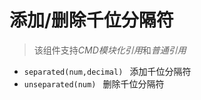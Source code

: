 # 添加/删除千位分隔符
> 该组件支持*CMD模块化引用*和*普通引用*
* `separated(num,decimal) ` 添加千位分隔符
* `unseparated(num) `  删除千位分隔符